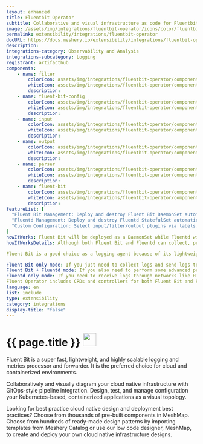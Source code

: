 ```yaml
---
layout: enhanced
title: Fluentbit Operator
subtitle: Collaborative and visual infrastructure as code for Fluentbit Operator
image: /assets/img/integrations/fluentbit-operator/icons/color/fluentbit-operator-color.svg
permalink: extensibility/integrations/fluentbit-operator
docURL: https://docs.meshery.io/extensibility/integrations/fluentbit-operator
description: 
integrations-category: Observability and Analysis
integrations-subcategory: Logging
registrant: artifacthub
components: 
	- name: filter
		colorIcon: assets/img/integrations/fluentbit-operator/components/filter/icons/color/filter-color.svg
		whiteIcon: assets/img/integrations/fluentbit-operator/components/filter/icons/white/filter-white.svg
		description: 
	- name: fluent-bit-config
		colorIcon: assets/img/integrations/fluentbit-operator/components/fluent-bit-config/icons/color/fluent-bit-config-color.svg
		whiteIcon: assets/img/integrations/fluentbit-operator/components/fluent-bit-config/icons/white/fluent-bit-config-white.svg
		description: 
	- name: input
		colorIcon: assets/img/integrations/fluentbit-operator/components/input/icons/color/input-color.svg
		whiteIcon: assets/img/integrations/fluentbit-operator/components/input/icons/white/input-white.svg
		description: 
	- name: output
		colorIcon: assets/img/integrations/fluentbit-operator/components/output/icons/color/output-color.svg
		whiteIcon: assets/img/integrations/fluentbit-operator/components/output/icons/white/output-white.svg
		description: 
	- name: parser
		colorIcon: assets/img/integrations/fluentbit-operator/components/parser/icons/color/parser-color.svg
		whiteIcon: assets/img/integrations/fluentbit-operator/components/parser/icons/white/parser-white.svg
		description: 
	- name: fluent-bit
		colorIcon: assets/img/integrations/fluentbit-operator/components/fluent-bit/icons/color/fluent-bit-color.svg
		whiteIcon: assets/img/integrations/fluentbit-operator/components/fluent-bit/icons/white/fluent-bit-white.svg
		description: 
featureList: [
  "Fluent Bit Management: Deploy and destroy Fluent Bit DaemonSet automatically.",
  "Fluentd Management: Deploy and destroy Fluentd StatefulSet automatically.",
  "Custom Configuration: Select input/filter/output plugins via labels."
]
howItWorks: Fluent Bit will be deployed as a DaemonSet while Fluentd will be deployed as a StatefulSet. 
howItWorksDetails: Although both Fluent Bit and Fluentd can collect, process(parse and filter) and then forward log to the final destinations, still they have strengths in different aspects.

Fluent Bit is a good choice as a logging agent because of its lightweight and efficiency, while Fluentd is more powerful to perform advanced processing on logs because of its rich plugins.

Fluent Bit only mode: If you just need to collect logs and send logs to the final destinations, all you need is Fluent Bit.
Fluent Bit + Fluentd mode: If you also need to perform some advanced processing on the logs collected or send to more sinks, then you also need Fluentd.
Fluentd only mode: If you need to receive logs through networks like HTTP or Syslog and then process and send the log to the final sinks, you only need Fluentd.
Fluent Operator includes CRDs and controllers for both Fluent Bit and Fluentd which allows you to config your log processing pipelines in the 3 modes mentioned above as you wish.
language: en
list: include
type: extensibility
category: integrations
display-title: "false"
---
```

<h1>{{ page.title }} <img src="{{ page.image }}" style="width: 35px; height: 35px;" /></h1>

<p>
Fluent Bit is a super fast, lightweight, and highly scalable logging and metrics processor and forwarder. It is the preferred choice for cloud and containerized environments.
</p>
<p>
    Collaboratively and visually diagram your cloud native infrastructure with GitOps-style pipeline integration. Design, test, and manage configuration your Kubernetes-based, containerized applications as a visual topology.
</p>
<p>
    Looking for best practice cloud native design and deployment best practices? Choose from thousands of pre-built components in MeshMap. Choose from hundreds of ready-made design patterns by importing templates from Meshery Catalog or use our low code designer, MeshMap, to create and deploy your own cloud native infrastructure designs.
</p>
